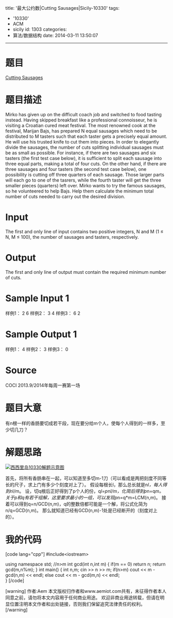 title: '最大公约数|Cutting Sausages|Sicily-10330'
tags:
  - '10330'
  - ACM
  - sicily
id: 1303
categories:
  - 算法/数据结构
date: 2014-03-11 13:50:07
---

# 题目

[Cutting Sausages](http://soj.me/10330 "http://soj.me/10330")

# 题目描述

Mirko has given up on the difficult coach job and switched to food tasting instead. Having skipped breakfast like a professional connoisseur, he is visiting a Croatian cured meat festival. The most renowned cook at the festival, Marijan Bajs, has prepared N equal sausages which need to be distributed to M tasters such that each taster gets a precisely equal amount. He will use his trusted knife to cut them into pieces. 
In order to elegantly divide the sausages, the number of cuts splitting individual sausages must be as small as possible. For instance, if there are two sausages and six tasters (the first test case below), it is sufficient to split each sausage into three equal parts, making a total of four cuts. On the other hand, if there are three sausages and four tasters (the second test case below), one possibility is cutting off three quarters of each sausage. Those larger parts will each go to one of the tasrers, while the fourth taster will get the three smaller pieces (quarters) left over.
Mirko wants to try the famous sausages, so he volunteered to help Bajs. Help them calculate the minimum total number of cuts needed to carry out the desired division. 

# Input

The first and only line of input contains two positive integers, N and M (1 ≤ N, M ≤ 100), the number of sausages and tasters, respectively.

# Output

The first and only line of output must contain the required minimum number of cuts.

# Sample Input 1

样例1：
2 6
样例2：
3 4
样例3：
6 2

# Sample Output 1

样例1：
4
样例2：
3
样例3：
0

# Source

COCI 2013.9/2014年每周一赛第一场

# 题目大意

有n根一样的香肠要切成若干段，现在要分给m个人，使每个人得到的一样多，至少切几刀？

# 解题思路

<!--
首先可以知道，N等于M时，一刀都不用切；N大于M时，当N是M的倍数时，一刀都不用切；当N大于M时，可以每人给(N div M)根,将N缩小到比M小；当N小于M时，如果M是N的整数倍，那么每根香肠分成M/N根就可以了，即需要切M/N-1刀，如果M不是N的整数倍，那么我们可以多切一些，即把每根香肠分成(M div N)+1根，即需要切M/N刀，将M=M%N（这个不明白，求大神指点），继续迭代就能得到答案。
-->
[![西西里岛10330解题示意图](http://www.aemiot.com/wp-content/uploads/2014/03/sicily-10330.gif)](http://www.aemiot.com/wp-content/uploads/2014/03/sicily-10330.gif)

首先，将所有香肠串在一起，可以知道至多切m-1刀（可以看成是两把刻度不同等长的尺子，求上门有多少个刻度对上了）。
假设每根长l，那么总长就是n*l，每人得到n*l/m。
设，切q根后正好得到了p个人的份，q*l=p*n*l/m，化简后得到p*n=q*m。
关于p和q有若干组解，这里要求最小的一组，可以发现p*n=q*m=LCM(n,m)。
接着可以得到q=n/GCD(n,m)，q的整数倍都可能是一个解，将公式化简为n/q=GCD(n,m)。
那么就知道已经有GCD(n,m)-1处是已经断开的（刻度对上的）。

# 我的代码

[code lang="cpp"]
#include&lt;iostream&gt;

using namespace std;
//n&gt;m
int gcd(int n,int m)
{
    if(m == 0)
        return n;
    return gcd(m,n%m);
}
int main()
{
    int n,m;
    cin &gt;&gt; n &gt;&gt; m;
    if(n&gt;m)
        cout &lt;&lt; m - gcd(n,m) &lt;&lt; endl;
    else
        cout &lt;&lt; m - gcd(m,n) &lt;&lt; endl;    
}
[/code]

[warning]
作者:Aem
本文版权归作者和www.aemiot.com共有，未征得作者本人同意之前，请勿将本文内容用于任何商业用途。 欢迎非商业用途转载，但请在明显位置注明本文作者和出处链接，否则我们保留追究法律责任的权利。
[/warning]
